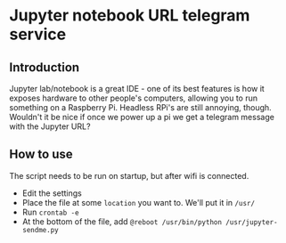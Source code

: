 # Jupyter notebook URL telegram service

## Introduction

Jupyter lab/notebook is a great IDE - one of its best features is how it exposes hardware to other people's computers, allowing you to run something on a Raspberry Pi. Headless RPi's are still annoying, though. Wouldn't it be nice if once we power up a pi we get a telegram message with the Jupyter URL?

## How to use

The script needs to be run on startup, but after wifi is connected. 

* Edit the settings 
* Place the file at some `location` you want to. We'll put it in `/usr/`
* Run `crontab -e`
* At the bottom of the file, add `@reboot /usr/bin/python /usr/jupyter-sendme.py`
